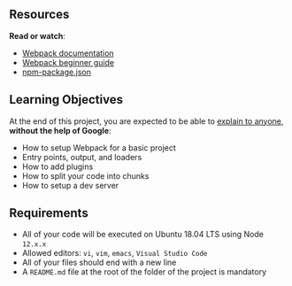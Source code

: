 ## Resources

**Read or watch**:

- [Webpack documentation](https://intranet.hbtn.io/rltoken/TcImwGvLM_DqmNKM3t6Y8Q)
- [Webpack beginner guide](https://intranet.hbtn.io/rltoken/VYuJwdBTTT9-siIvHiI6oQ)
- [npm-package.json](https://intranet.hbtn.io/rltoken/S3Ty_wr6sOHF5x0-IB611g)

## Learning Objectives

At the end of this project, you are expected to be able to [explain to anyone](https://intranet.hbtn.io/rltoken/21PkJWPfhZbuwHzy_nSXNQ), **without the help of Google**:

- How to setup Webpack for a basic project
- Entry points, output, and loaders
- How to add plugins
- How to split your code into chunks
- How to setup a dev server

## Requirements

- All of your code will be executed on Ubuntu 18.04 LTS using Node `12.x.x`
- Allowed editors: `vi`, `vim`, `emacs`, `Visual Studio Code`
- All of your files should end with a new line
- A `README.md` file at the root of the folder of the project is mandatory